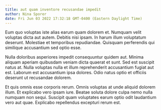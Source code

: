 ```yaml
---
title: aut quam inventore recusandae impedit
author: Nina Sporer
date: Fri Jun 03 2022 17:32:18 GMT-0400 (Eastern Daylight Time)
---
```

Eum quo voluptas iste alias earum quam dolorem et. Numquam velit voluptas dicta aut autem. Debitis nisi ipsam. In harum illum voluptatum deserunt. Molestiae et temporibus repudiandae. Quisquam perferendis qui similique accusantium sed optio esse.

 Nulla doloribus asperiores impedit consequuntur quidem aut. Minima aliquam aperiam quibusdam veniam dicta quaerat et sunt. Sed est suscipit natus at. Nulla voluptas nulla et illum reprehenderit accusantium fugiat aut est. Laborum est accusantium ipsa dolores. Odio natus optio et officiis deserunt ut recusandae dolorem.

 Et quis omnis esse corporis rerum. Omnis voluptas at unde aliquid dolorem illum. Et explicabo vero ipsam iure. Beatae soluta dolore culpa nemo nulla numquam non sequi. Suscipit quam voluptates earum optio odit laudantium vero aut quae. Explicabo repellendus excepturi rerum est.